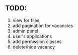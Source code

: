 ## TODO:

1. view for files
2. add pagination for vacancies
3. admin panel
4. user's applications
5. add permission classes
6. delete/hide vacancy